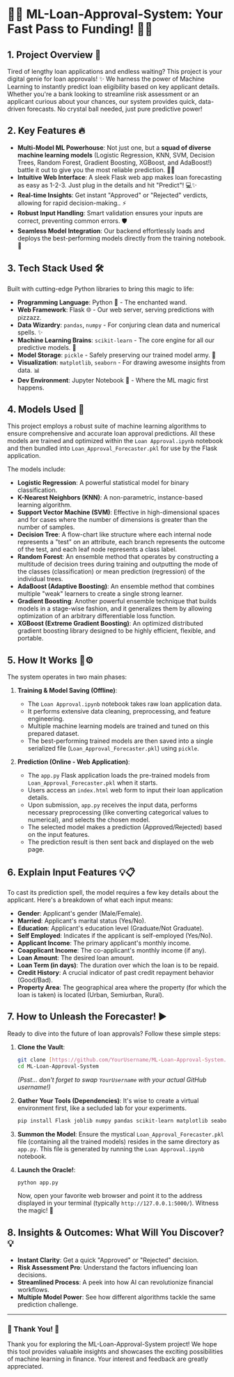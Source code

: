 # 🚀💸 ML-Loan-Approval-System: Your Fast Pass to Funding! 🚀💸

## 1. Project Overview 🌟

Tired of lengthy loan applications and endless waiting? This project is your digital genie for loan approvals! ✨ We harness the power of Machine Learning to instantly predict loan eligibility based on key applicant details. Whether you're a bank looking to streamline risk assessment or an applicant curious about your chances, our system provides quick, data-driven forecasts. No crystal ball needed, just pure predictive power!

## 2. Key Features 🔥

* **Multi-Model ML Powerhouse**: Not just one, but a **squad of diverse machine learning models** (Logistic Regression, KNN, SVM, Decision Trees, Random Forest, Gradient Boosting, XGBoost, and AdaBoost!) battle it out to give you the most reliable prediction. 🧠💪
* **Intuitive Web Interface**: A sleek Flask web app makes loan forecasting as easy as 1-2-3. Just plug in the details and hit "Predict"! 💻✨
* **Real-time Insights**: Get instant "Approved" or "Rejected" verdicts, allowing for rapid decision-making.. ⚡️
* **Robust Input Handling**: Smart validation ensures your inputs are correct, preventing common errors. 🛡️
* **Seamless Model Integration**: Our backend effortlessly loads and deploys the best-performing models directly from the training notebook. 🔗

## 3. Tech Stack Used 🛠️

Built with cutting-edge Python libraries to bring this magic to life:

* **Programming Language**: Python 🐍 - The enchanted wand.
* **Web Framework**: Flask 🌐 - Our web server, serving predictions with pizzazz.
* **Data Wizardry**: `pandas`, `numpy` - For conjuring clean data and numerical spells. ✨
* **Machine Learning Brains**: `scikit-learn` - The core engine for all our predictive models. 🤖
* **Model Storage**: `pickle` - Safely preserving our trained model army. 🏺
* **Visualization**: `matplotlib`, `seaborn` - For drawing awesome insights from data. 📊
* **Dev Environment**: Jupyter Notebook 📓 - Where the ML magic first happens.

## 4. Models Used 🤖

This project employs a robust suite of machine learning algorithms to ensure comprehensive and accurate loan approval predictions. All these models are trained and optimized within the `Loan Approval.ipynb` notebook and then bundled into `Loan_Approval_Forecaster.pkl` for use by the Flask application.

The models include:

* **Logistic Regression**: A powerful statistical model for binary classification.
* **K-Nearest Neighbors (KNN)**: A non-parametric, instance-based learning algorithm.
* **Support Vector Machine (SVM)**: Effective in high-dimensional spaces and for cases where the number of dimensions is greater than the number of samples.
* **Decision Tree**: A flow-chart like structure where each internal node represents a "test" on an attribute, each branch represents the outcome of the test, and each leaf node represents a class label.
* **Random Forest**: An ensemble method that operates by constructing a multitude of decision trees during training and outputting the mode of the classes (classification) or mean prediction (regression) of the individual trees.
* **AdaBoost (Adaptive Boosting)**: An ensemble method that combines multiple "weak" learners to create a single strong learner.
* **Gradient Boosting**: Another powerful ensemble technique that builds models in a stage-wise fashion, and it generalizes them by allowing optimization of an arbitrary differentiable loss function.
* **XGBoost (Extreme Gradient Boosting)**: An optimized distributed gradient boosting library designed to be highly efficient, flexible, and portable.

## 5. How It Works 🧠⚙️

The system operates in two main phases:

1.  **Training & Model Saving (Offline)**:
    * The `Loan Approval.ipynb` notebook takes raw loan application data.
    * It performs extensive data cleaning, preprocessing, and feature engineering.
    * Multiple machine learning models are trained and tuned on this prepared dataset.
    * The best-performing trained models are then saved into a single serialized file (`Loan_Approval_Forecaster.pkl`) using `pickle`.

2.  **Prediction (Online - Web Application)**:
    * The `app.py` Flask application loads the pre-trained models from `Loan_Approval_Forecaster.pkl` when it starts.
    * Users access an `index.html` web form to input their loan application details.
    * Upon submission, `app.py` receives the input data, performs necessary preprocessing (like converting categorical values to numerical), and selects the chosen model.
    * The selected model makes a prediction (Approved/Rejected) based on the input features.
    * The prediction result is then sent back and displayed on the web page.

## 6. Explain Input Features 💡📋

To cast its prediction spell, the model requires a few key details about the applicant. Here's a breakdown of what each input means:

* **Gender**: Applicant's gender (Male/Female).
* **Married**: Applicant's marital status (Yes/No).
* **Education**: Applicant's education level (Graduate/Not Graduate).
* **Self Employed**: Indicates if the applicant is self-employed (Yes/No).
* **Applicant Income**: The primary applicant's monthly income.
* **Coapplicant Income**: The co-applicant's monthly income (if any).
* **Loan Amount**: The desired loan amount.
* **Loan Term (in days)**: The duration over which the loan is to be repaid.
* **Credit History**: A crucial indicator of past credit repayment behavior (Good/Bad).
* **Property Area**: The geographical area where the property (for which the loan is taken) is located (Urban, Semiurban, Rural).

## 7. How to Unleash the Forecaster! ▶️

Ready to dive into the future of loan approvals? Follow these simple steps:

1.  **Clone the Vault**:
    ```bash
    git clone [https://github.com/YourUsername/ML-Loan-Approval-System.git](https://github.com/YourUsername/ML-Loan-Approval-System.git)
    cd ML-Loan-Approval-System
    ```
    *(Psst... don't forget to swap `YourUsername` with your actual GitHub username!)*

2.  **Gather Your Tools (Dependencies)**:
    It's wise to create a virtual environment first, like a secluded lab for your experiments.
    ```bash
    pip install Flask joblib numpy pandas scikit-learn matplotlib seaborn
    ```

3.  **Summon the Model**:
    Ensure the mystical `Loan_Approval_Forecaster.pkl` file (containing all the trained models) resides in the same directory as `app.py`. This file is generated by running the `Loan Approval.ipynb` notebook.

4.  **Launch the Oracle!**:
    ```bash
    python app.py
    ```
    Now, open your favorite web browser and point it to the address displayed in your terminal (typically `http://127.0.0.1:5000/`). Witness the magic! 🌟

## 8. Insights & Outcomes: What Will You Discover? 💡

* **Instant Clarity**: Get a quick "Approved" or "Rejected" decision.
* **Risk Assessment Pro**: Understand the factors influencing loan decisions.
* **Streamlined Process**: A peek into how AI can revolutionize financial workflows.
* **Multiple Model Power**: See how different algorithms tackle the same prediction challenge.

---

### 🙏 Thank You! 🙏

Thank you for exploring the ML-Loan-Approval-System project! We hope this tool provides valuable insights and showcases the exciting possibilities of machine learning in finance. Your interest and feedback are greatly appreciated.
